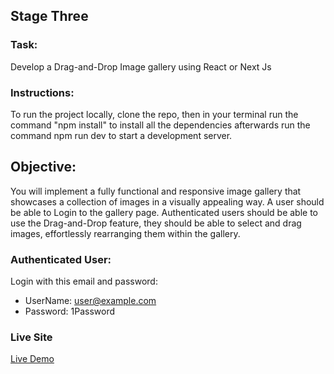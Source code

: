 ## Stage Three

### Task:

Develop a Drag-and-Drop Image gallery using React or Next Js

### Instructions:

To run the project locally, clone the repo, then in your terminal run the command "npm install" to install all the dependencies afterwards run the command npm run dev to start a development server.

## Objective:

You will implement a fully functional and responsive image gallery that showcases a collection of images in a visually appealing way.
A user should be able to Login to the gallery page. Authenticated users should be able to use the Drag-and-Drop feature, they should be able to select and drag images, effortlessly rearranging them within the gallery.

### Authenticated User:

Login with this email and password:

-   UserName: user@example.com
-   Password: 1Password

### Live Site

[Live Demo](https://hng-stage-three-beta.vercel.app)
